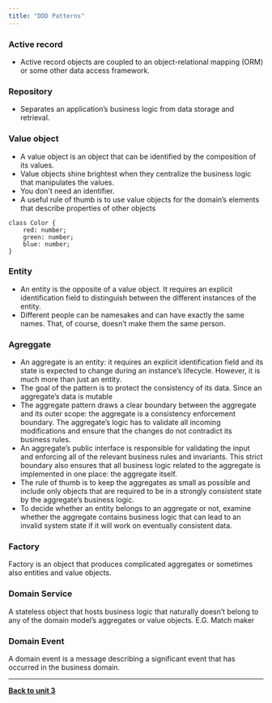 ```yaml
---
title: "DDD Patterns"
---
```


### Active record
- Active record objects are coupled to an object-relational mapping (ORM) or some other data access framework.

### Repository
- Separates an application’s business logic from data storage and retrieval.

### Value object
- A value object is an object that can be identified by the composition of its values.
- Value objects shine brightest when they centralize the business logic that manipulates the values.
- You don't need an identifier.
- A useful rule of thumb is to use value objects for the domain’s elements that describe properties of other objects
```
class Color {
    red: number;
    green: number;
    blue: number;
}
```

### Entity
- An entity is the opposite of a value object. It requires an explicit identification field to distinguish between the different instances of the entity.
- Different people can be namesakes and can have exactly the same names. That, of course, doesn’t make them the same person.

### Agreggate
- An aggregate is an entity: it requires an explicit identification field and its state is expected to change during an instance’s lifecycle. However, it is much more than just an entity. 
- The goal of the pattern is to protect the consistency of its data. Since an aggregate’s data is mutable
- The aggregate pattern draws a clear boundary between the aggregate and its outer scope: the aggregate is a consistency enforcement boundary. The aggregate’s logic has to validate all incoming modifications and ensure that the changes do not contradict its business rules.
- An aggregate’s public interface is responsible for validating the input and enforcing all of the relevant business rules and invariants. This strict boundary also ensures that all business logic related to the aggregate is implemented in one place: the aggregate itself.
- The rule of thumb is to keep the aggregates as small as possible and include only objects that are required to be in a strongly consistent state by the aggregate’s business logic.
- To decide whether an entity belongs to an aggregate or not, examine whether the aggregate contains business logic that can lead to an invalid system state if it will work on eventually consistent data.

### Factory
Factory is an object that produces complicated aggregates or sometimes also entities and value objects.

### Domain Service
A stateless object that hosts business logic that naturally doesn’t belong to any of the domain model’s aggregates or value objects. E.G. Match maker


### Domain Event
A domain event is a message describing a significant event that has occurred in the business domain.


---
[**Back to unit 3**](/Fast-DDD/course/unit-3)

